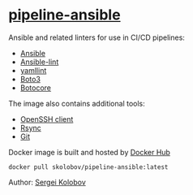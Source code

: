 # [pipeline-ansible](https://github.com/skolobov/pipeline-ansible)

Ansible and related linters for use in CI/CD pipelines:
* [Ansible](https://www.ansible.com/)
* [Ansible-lint](https://github.com/ansible/ansible-lint)
* [yamllint](https://github.com/adrienverge/yamllint)
* [Boto3](https://boto3.amazonaws.com/v1/documentation/api/latest/index.html)
* [Botocore](https://github.com/boto/botocore)

The image also contains additional tools:
* [OpenSSH client](https://www.openssh.com/)
* [Rsync](https://rsync.samba.org/)
* [Git](https://git-scm.com/)

Docker image is built and hosted by [Docker Hub](https://hub.docker.com/r/skolobov/pipeline-ansible)

```
docker pull skolobov/pipeline-ansible:latest
```

Author: [Sergei Kolobov](https://github.com/skolobov)
